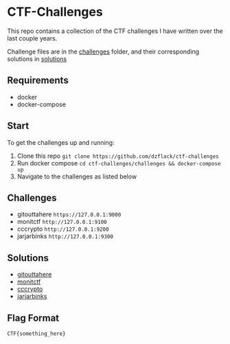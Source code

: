 # CTF-Challenges

This repo contains a collection of the CTF challenges I have written over the last couple years.

Challenge files are in the [challenges](challenges) folder, and their corresponding solutions in [solutions](solutions)

## Requirements

- docker
- docker-compose

## Start

To get the challenges up and running:

1. Clone this repo `git clone https://github.com/dzflack/ctf-challenges`
2. Run docker compose `cd ctf-challenges/challenges && docker-compose up`
3. Navigate to the challenges as listed below

## Challenges

- gitouttahere `https://127.0.0.1:9000`
- monitctf `http://127.0.0.1:9100`
- cccrypto `http://127.0.0.1:9200`
- jarjarbinks `http://127.0.0.1:9300`

## Solutions

- [gitouttahere](solutions/gitouttahere/README.md)
- [monitctf](solutions/monitctf/README.md)
- [cccrypto](solutions/cccrypto/README.md)
- [jarjarbinks](solutions/jarjarbinks/README.md)

## Flag Format

`CTF{something_here}`
